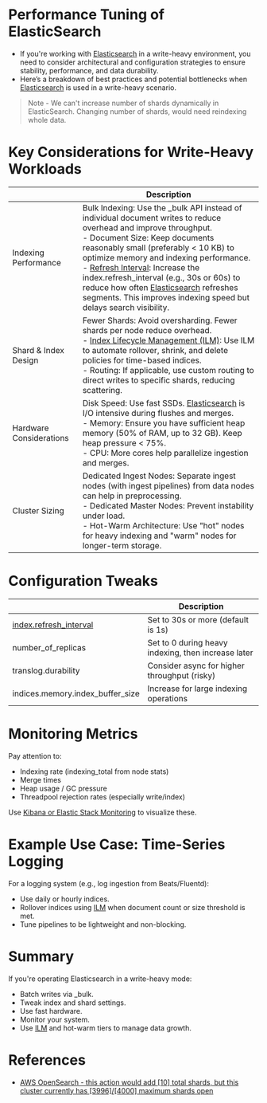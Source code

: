 # Performance Tuning of ElasticSearch
- If you're working with [Elasticsearch](../ElasticSearch/Readme.md) in a write-heavy environment, you need to consider architectural and configuration strategies to ensure stability, performance, and data durability. 
- Here’s a breakdown of best practices and potential bottlenecks when [Elasticsearch](../ElasticSearch/Readme.md) is used in a write-heavy scenario.

> Note - We can't increase number of shards dynamically in ElasticSearch. Changing number of shards, would need reindexing whole data.

# Key Considerations for Write-Heavy Workloads

|                         | Description                                                                                                                                                                                                                                                                                                                                                                                                                                                                                  |
|-------------------------|----------------------------------------------------------------------------------------------------------------------------------------------------------------------------------------------------------------------------------------------------------------------------------------------------------------------------------------------------------------------------------------------------------------------------------------------------------------------------------------------|
| Indexing Performance    | Bulk Indexing: Use the _bulk API instead of individual document writes to reduce overhead and improve throughput.<br/>- Document Size: Keep documents reasonably small (preferably < 10 KB) to optimize memory and indexing performance.<br/>- [Refresh Interval](RefreshInterval.md): Increase the index.refresh_interval (e.g., 30s or 60s) to reduce how often [Elasticsearch](../ElasticSearch/Readme.md) refreshes segments. This improves indexing speed but delays search visibility. |
| Shard & Index Design    | Fewer Shards: Avoid oversharding. Fewer shards per node reduce overhead.<br/>- [Index Lifecycle Management (ILM)](ILM.md): Use ILM to automate rollover, shrink, and delete policies for time-based indices.<br/>- Routing: If applicable, use custom routing to direct writes to specific shards, reducing scattering.                                                                                                                                                                      |
| Hardware Considerations | Disk Speed: Use fast SSDs. [Elasticsearch](../ElasticSearch/Readme.md) is I/O intensive during flushes and merges.<br/>- Memory: Ensure you have sufficient heap memory (50% of RAM, up to 32 GB). Keep heap pressure < 75%.<br/>- CPU: More cores help parallelize ingestion and merges.                                                                                                                                                                                                    |
| Cluster Sizing          | Dedicated Ingest Nodes: Separate ingest nodes (with ingest pipelines) from data nodes can help in preprocessing.<br/>- Dedicated Master Nodes: Prevent instability under load.<br/>- Hot-Warm Architecture: Use "hot" nodes for heavy indexing and "warm" nodes for longer-term storage.                                                                                                                                                                                                     |

# Configuration Tweaks

|                                              | Description                                         |
|----------------------------------------------|-----------------------------------------------------|
| [index.refresh_interval](RefreshInterval.md) | Set to 30s or more (default is 1s)                  |
| number_of_replicas                           | Set to 0 during heavy indexing, then increase later |
| translog.durability                          | Consider async for higher throughput (risky)        |
| indices.memory.index_buffer_size             | Increase for large indexing operations              |

# Monitoring Metrics
Pay attention to:
- Indexing rate (indexing_total from node stats)
- Merge times 
- Heap usage / GC pressure 
- Threadpool rejection rates (especially write/index)

Use [Kibana or Elastic Stack Monitoring](https://github.com/Anshul619/DevOps-SRE/tree/main/3_Observability/ELK.md) to visualize these.

# Example Use Case: Time-Series Logging
For a logging system (e.g., log ingestion from Beats/Fluentd):
- Use daily or hourly indices. 
- Rollover indices using [ILM](ILM.md) when document count or size threshold is met. 
- Tune pipelines to be lightweight and non-blocking.

# Summary
If you're operating Elasticsearch in a write-heavy mode:
- Batch writes via _bulk. 
- Tweak index and shard settings. 
- Use fast hardware. 
- Monitor your system. 
- Use [ILM](ILM.md) and hot-warm tiers to manage data growth.

# References
- [AWS OpenSearch - this action would add [10] total shards, but this cluster currently has [3996]/[4000] maximum shards open](https://stackoverflow.com/questions/73411388/aws-opensearch-this-action-would-add-10-total-shards-but-this-cluster-curre)